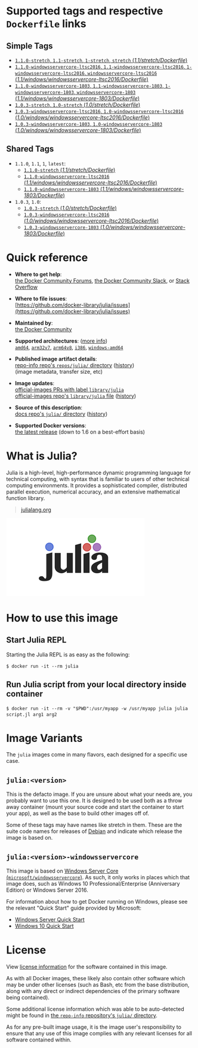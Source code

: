 <!--

********************************************************************************

WARNING:

    DO NOT EDIT "julia/README.md"

    IT IS AUTO-GENERATED

    (from the other files in "julia/" combined with a set of templates)

********************************************************************************

-->

# Supported tags and respective `Dockerfile` links

## Simple Tags

-	[`1.1.0-stretch`, `1.1-stretch`, `1-stretch`, `stretch` (*1.1/stretch/Dockerfile*)](https://github.com/docker-library/julia/blob/6e478029a0ccb80d4c86f516fdea3f80cb15dce9/1.1/stretch/Dockerfile)
-	[`1.1.0-windowsservercore-ltsc2016`, `1.1-windowsservercore-ltsc2016`, `1-windowsservercore-ltsc2016`, `windowsservercore-ltsc2016` (*1.1/windows/windowsservercore-ltsc2016/Dockerfile*)](https://github.com/docker-library/julia/blob/cccb8b5148d509a74cb12b64de44ad7b20328f23/1.1/windows/windowsservercore-ltsc2016/Dockerfile)
-	[`1.1.0-windowsservercore-1803`, `1.1-windowsservercore-1803`, `1-windowsservercore-1803`, `windowsservercore-1803` (*1.1/windows/windowsservercore-1803/Dockerfile*)](https://github.com/docker-library/julia/blob/cccb8b5148d509a74cb12b64de44ad7b20328f23/1.1/windows/windowsservercore-1803/Dockerfile)
-	[`1.0.3-stretch`, `1.0-stretch` (*1.0/stretch/Dockerfile*)](https://github.com/docker-library/julia/blob/60c9e91e86668dfd86f19034ebee211dfe3dd423/1.0/stretch/Dockerfile)
-	[`1.0.3-windowsservercore-ltsc2016`, `1.0-windowsservercore-ltsc2016` (*1.0/windows/windowsservercore-ltsc2016/Dockerfile*)](https://github.com/docker-library/julia/blob/60c9e91e86668dfd86f19034ebee211dfe3dd423/1.0/windows/windowsservercore-ltsc2016/Dockerfile)
-	[`1.0.3-windowsservercore-1803`, `1.0-windowsservercore-1803` (*1.0/windows/windowsservercore-1803/Dockerfile*)](https://github.com/docker-library/julia/blob/60c9e91e86668dfd86f19034ebee211dfe3dd423/1.0/windows/windowsservercore-1803/Dockerfile)

## Shared Tags

-	`1.1.0`, `1.1`, `1`, `latest`:
	-	[`1.1.0-stretch` (*1.1/stretch/Dockerfile*)](https://github.com/docker-library/julia/blob/6e478029a0ccb80d4c86f516fdea3f80cb15dce9/1.1/stretch/Dockerfile)
	-	[`1.1.0-windowsservercore-ltsc2016` (*1.1/windows/windowsservercore-ltsc2016/Dockerfile*)](https://github.com/docker-library/julia/blob/cccb8b5148d509a74cb12b64de44ad7b20328f23/1.1/windows/windowsservercore-ltsc2016/Dockerfile)
	-	[`1.1.0-windowsservercore-1803` (*1.1/windows/windowsservercore-1803/Dockerfile*)](https://github.com/docker-library/julia/blob/cccb8b5148d509a74cb12b64de44ad7b20328f23/1.1/windows/windowsservercore-1803/Dockerfile)
-	`1.0.3`, `1.0`:
	-	[`1.0.3-stretch` (*1.0/stretch/Dockerfile*)](https://github.com/docker-library/julia/blob/60c9e91e86668dfd86f19034ebee211dfe3dd423/1.0/stretch/Dockerfile)
	-	[`1.0.3-windowsservercore-ltsc2016` (*1.0/windows/windowsservercore-ltsc2016/Dockerfile*)](https://github.com/docker-library/julia/blob/60c9e91e86668dfd86f19034ebee211dfe3dd423/1.0/windows/windowsservercore-ltsc2016/Dockerfile)
	-	[`1.0.3-windowsservercore-1803` (*1.0/windows/windowsservercore-1803/Dockerfile*)](https://github.com/docker-library/julia/blob/60c9e91e86668dfd86f19034ebee211dfe3dd423/1.0/windows/windowsservercore-1803/Dockerfile)

# Quick reference

-	**Where to get help**:  
	[the Docker Community Forums](https://forums.docker.com/), [the Docker Community Slack](https://blog.docker.com/2016/11/introducing-docker-community-directory-docker-community-slack/), or [Stack Overflow](https://stackoverflow.com/search?tab=newest&q=docker)

-	**Where to file issues**:  
	[https://github.com/docker-library/julia/issues](https://github.com/docker-library/julia/issues)

-	**Maintained by**:  
	[the Docker Community](https://github.com/docker-library/julia)

-	**Supported architectures**: ([more info](https://github.com/docker-library/official-images#architectures-other-than-amd64))  
	[`amd64`](https://hub.docker.com/r/amd64/julia/), [`arm32v7`](https://hub.docker.com/r/arm32v7/julia/), [`arm64v8`](https://hub.docker.com/r/arm64v8/julia/), [`i386`](https://hub.docker.com/r/i386/julia/), [`windows-amd64`](https://hub.docker.com/r/winamd64/julia/)

-	**Published image artifact details**:  
	[repo-info repo's `repos/julia/` directory](https://github.com/docker-library/repo-info/blob/master/repos/julia) ([history](https://github.com/docker-library/repo-info/commits/master/repos/julia))  
	(image metadata, transfer size, etc)

-	**Image updates**:  
	[official-images PRs with label `library/julia`](https://github.com/docker-library/official-images/pulls?q=label%3Alibrary%2Fjulia)  
	[official-images repo's `library/julia` file](https://github.com/docker-library/official-images/blob/master/library/julia) ([history](https://github.com/docker-library/official-images/commits/master/library/julia))

-	**Source of this description**:  
	[docs repo's `julia/` directory](https://github.com/docker-library/docs/tree/master/julia) ([history](https://github.com/docker-library/docs/commits/master/julia))

-	**Supported Docker versions**:  
	[the latest release](https://github.com/docker/docker-ce/releases/latest) (down to 1.6 on a best-effort basis)

# What is Julia?

Julia is a high-level, high-performance dynamic programming language for technical computing, with syntax that is familiar to users of other technical computing environments. It provides a sophisticated compiler, distributed parallel execution, numerical accuracy, and an extensive mathematical function library.

> [julialang.org](http://julialang.org/)

![logo](https://raw.githubusercontent.com/docker-library/docs/520519ad7db3ea9fd5d3590e836c839a0ffd6f19/julia/logo.png)

# How to use this image

## Start Julia REPL

Starting the Julia REPL is as easy as the following:

```console
$ docker run -it --rm julia
```

## Run Julia script from your local directory inside container

```console
$ docker run -it --rm -v "$PWD":/usr/myapp -w /usr/myapp julia julia script.jl arg1 arg2
```

# Image Variants

The `julia` images come in many flavors, each designed for a specific use case.

## `julia:<version>`

This is the defacto image. If you are unsure about what your needs are, you probably want to use this one. It is designed to be used both as a throw away container (mount your source code and start the container to start your app), as well as the base to build other images off of.

Some of these tags may have names like stretch in them. These are the suite code names for releases of [Debian](https://wiki.debian.org/DebianReleases) and indicate which release the image is based on.

## `julia:<version>-windowsservercore`

This image is based on [Windows Server Core (`microsoft/windowsservercore`)](https://hub.docker.com/r/microsoft/windowsservercore/). As such, it only works in places which that image does, such as Windows 10 Professional/Enterprise (Anniversary Edition) or Windows Server 2016.

For information about how to get Docker running on Windows, please see the relevant "Quick Start" guide provided by Microsoft:

-	[Windows Server Quick Start](https://msdn.microsoft.com/en-us/virtualization/windowscontainers/quick_start/quick_start_windows_server)
-	[Windows 10 Quick Start](https://msdn.microsoft.com/en-us/virtualization/windowscontainers/quick_start/quick_start_windows_10)

# License

View [license information](http://julialang.org/) for the software contained in this image.

As with all Docker images, these likely also contain other software which may be under other licenses (such as Bash, etc from the base distribution, along with any direct or indirect dependencies of the primary software being contained).

Some additional license information which was able to be auto-detected might be found in [the `repo-info` repository's `julia/` directory](https://github.com/docker-library/repo-info/tree/master/repos/julia).

As for any pre-built image usage, it is the image user's responsibility to ensure that any use of this image complies with any relevant licenses for all software contained within.
